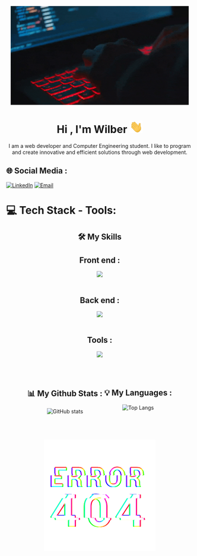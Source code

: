 <div align="center">
  <img src="./assets/coding-2.gif" alt="user"/>
</div>

<h1 align="center"><b>Hi , I'm Wilber </b><img src="./assets/saludar.gif" width="35"></h1>

<div align="center">
  <p>
    I am a web developer and Computer Engineering student. I like to program and create innovative and efficient solutions through web development.
  </p>
</div>

## 🌐 Social Media :

[![LinkedIn](https://img.shields.io/badge/LinkedIn-%230077B5.svg?logo=linkedin&logoColor=white)]() [![Email](https://img.shields.io/badge/Email-%23D14836.svg?logo=Gmail&logoColor=white)](mailto:)

# 💻 Tech Stack - Tools:
<h2 align="center">🛠️ My Skills</h2>

<div align="center">
<h2>Front end :</h2>
  <img src="https://skillicons.dev/icons?i=html,css,javascript,typescript,bootstrap,tailwindcss,react,astro" /><br>
</div><br>

<div align="center">
  <h2>Back end :</h2>
  <img src="https://skillicons.dev/icons?i=nodejs,expressjs,mysql" /><br>
</div><br>

<div align="center">
  <h2>Tools :</h2>
  <img src="https://skillicons.dev/icons?i=vscode,powershell,git,bash,github" /><br>
</div><br>

<!--
**wilberdhp/wilberdhp** is a ✨ _special_ ✨ repository because its `README.md` (this file) appears on your GitHub profile.

Here are some ideas to get you started:

- 🔭 I’m currently working on ...
- 🌱 I’m currently learning ...
- 👯 I’m looking to collaborate on ...
- 🤔 I’m looking for help with ...
- 💬 Ask me about ...
- 📫 How to reach me: ...
- 😄 Pronouns: ...
- ⚡ Fun fact: ...
-->


<br>
<br>
<div align="center" style="display: flex; gap: 5px; align-items: start; justify-content: center;">
  <div align="center">
    <h2>📊 My Github Stats :</h2>
    <img align="center" alt="GitHub stats" width="400" src="https://github-readme-stats.vercel.app/api?username=wilberdhp&show_icons=true&count_private=true&include_all_commits=true&theme=radical">
  </div>

  <div align="center">
    <h2>💡 My Languages :</h2>
    <img align="center" alt="Top Langs" width="300" src="https://github-readme-stats.vercel.app/api/top-langs/?username=wilberdhp&langs_count_private=true&theme=radical&card_width=445">
  </div>
</div>


<br>
<br>
<br>
<br>

<div align="center">
  <img width="300" src="./assets/error-404.gif">
</div>
